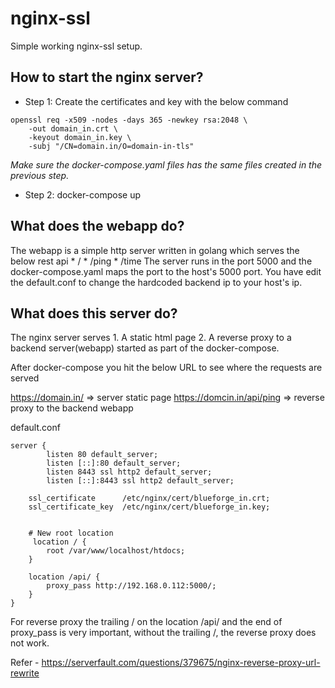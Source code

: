 # nginx-ssl
Simple working nginx-ssl setup. 

## How to start the nginx server?

* Step 1: Create the certificates and key with the below command 

```
openssl req -x509 -nodes -days 365 -newkey rsa:2048 \
    -out domain_in.crt \
    -keyout domain_in.key \
    -subj "/CN=domain.in/O=domain-in-tls"
 ```

*Make sure the docker-compose.yaml files has the same files created in the previous step.*

* Step 2: docker-compose up
    
## What does the webapp do?

The webapp is a simple http server written in golang which serves the below rest api
    * /
    * /ping
    * /time
The server runs in the port 5000 and the docker-compose.yaml maps the port to the host's 5000 port. You have edit the default.conf to change the hardcoded backend ip to your host's ip.


## What does this server do? 

The nginx server serves
    1. A static html page
    2. A reverse proxy to a backend server(webapp) started as part of the docker-compose. 
    
After docker-compose you hit the below URL to see where the requests are served 

https://domain.in/ => server static page
https://domcin.in/api/ping => reverse proxy to the backend webapp

default.conf 
```
server {
        listen 80 default_server;
        listen [::]:80 default_server;
        listen 8443 ssl http2 default_server;
        listen [::]:8443 ssl http2 default_server;

    ssl_certificate      /etc/nginx/cert/blueforge_in.crt;
    ssl_certificate_key  /etc/nginx/cert/blueforge_in.key;


    # New root location
     location / {
        root /var/www/localhost/htdocs;
    }

    location /api/ {
        proxy_pass http://192.168.0.112:5000/;
    }
} 
```

For reverse proxy the trailing / on the location /api/ and the end of proxy_pass is very important, without the trailing /, the reverse proxy does not work.

Refer - https://serverfault.com/questions/379675/nginx-reverse-proxy-url-rewrite
